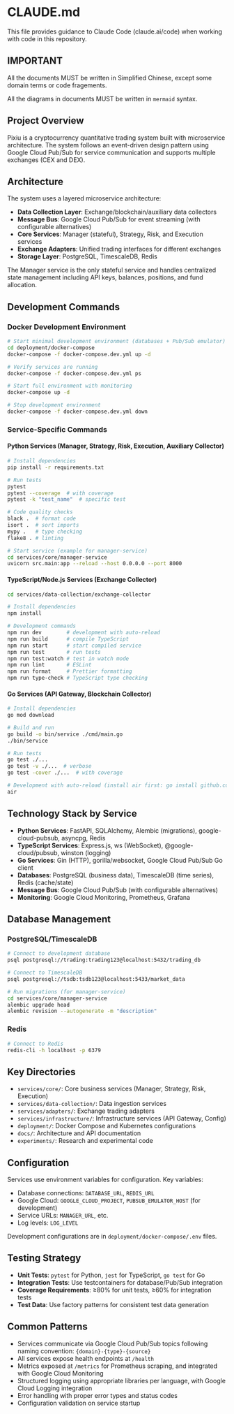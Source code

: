 # CLAUDE.md

This file provides guidance to Claude Code (claude.ai/code) when working with code in this repository.

## IMPORTANT

All the documents MUST be written in Simplified Chinese, except some domain terms or code fragements.

All the diagrams in documents MUST be written in `mermaid` syntax.

## Project Overview

Pixiu is a cryptocurrency quantitative trading system built with microservice architecture. The system follows an event-driven design pattern using Google Cloud Pub/Sub for service communication and supports multiple exchanges (CEX and DEX).

## Architecture

The system uses a layered microservice architecture:
- **Data Collection Layer**: Exchange/blockchain/auxiliary data collectors
- **Message Bus**: Google Cloud Pub/Sub for event streaming (with configurable alternatives)
- **Core Services**: Manager (stateful), Strategy, Risk, and Execution services  
- **Exchange Adapters**: Unified trading interfaces for different exchanges
- **Storage Layer**: PostgreSQL, TimescaleDB, Redis

The Manager service is the only stateful service and handles centralized state management including API keys, balances, positions, and fund allocation.

## Development Commands

### Docker Development Environment
```bash
# Start minimal development environment (databases + Pub/Sub emulator)
cd deployment/docker-compose
docker-compose -f docker-compose.dev.yml up -d

# Verify services are running
docker-compose -f docker-compose.dev.yml ps

# Start full environment with monitoring
docker-compose up -d

# Stop development environment
docker-compose -f docker-compose.dev.yml down
```

### Service-Specific Commands

#### Python Services (Manager, Strategy, Risk, Execution, Auxiliary Collector)
```bash
# Install dependencies
pip install -r requirements.txt

# Run tests
pytest
pytest --coverage  # with coverage
pytest -k "test_name"  # specific test

# Code quality checks
black .  # format code
isort .  # sort imports  
mypy .   # type checking
flake8 . # linting

# Start service (example for manager-service)
cd services/core/manager-service
uvicorn src.main:app --reload --host 0.0.0.0 --port 8000
```

#### TypeScript/Node.js Services (Exchange Collector)  
```bash
cd services/data-collection/exchange-collector

# Install dependencies
npm install

# Development commands
npm run dev        # development with auto-reload
npm run build      # compile TypeScript
npm run start      # start compiled service
npm run test       # run tests
npm run test:watch # test in watch mode
npm run lint       # ESLint
npm run format     # Prettier formatting
npm run type-check # TypeScript type checking
```

#### Go Services (API Gateway, Blockchain Collector)
```bash
# Install dependencies
go mod download

# Build and run
go build -o bin/service ./cmd/main.go
./bin/service

# Run tests
go test ./...
go test -v ./...  # verbose
go test -cover ./...  # with coverage

# Development with auto-reload (install air first: go install github.com/cosmtrek/air@latest)
air
```

## Technology Stack by Service

- **Python Services**: FastAPI, SQLAlchemy, Alembic (migrations), google-cloud-pubsub, asyncpg, Redis
- **TypeScript Services**: Express.js, ws (WebSocket), @google-cloud/pubsub, winston (logging)
- **Go Services**: Gin (HTTP), gorilla/websocket, Google Cloud Pub/Sub Go client
- **Databases**: PostgreSQL (business data), TimescaleDB (time series), Redis (cache/state)
- **Message Bus**: Google Cloud Pub/Sub (with configurable alternatives)
- **Monitoring**: Google Cloud Monitoring, Prometheus, Grafana

## Database Management

### PostgreSQL/TimescaleDB
```bash
# Connect to development database
psql postgresql://trading:trading123@localhost:5432/trading_db

# Connect to TimescaleDB  
psql postgresql://tsdb:tsdb123@localhost:5433/market_data

# Run migrations (for manager-service)
cd services/core/manager-service
alembic upgrade head
alembic revision --autogenerate -m "description"
```

### Redis
```bash
# Connect to Redis
redis-cli -h localhost -p 6379
```

## Key Directories

- `services/core/`: Core business services (Manager, Strategy, Risk, Execution)
- `services/data-collection/`: Data ingestion services  
- `services/adapters/`: Exchange trading adapters
- `services/infrastructure/`: Infrastructure services (API Gateway, Config)
- `deployment/`: Docker Compose and Kubernetes configurations
- `docs/`: Architecture and API documentation
- `experiments/`: Research and experimental code

## Configuration

Services use environment variables for configuration. Key variables:
- Database connections: `DATABASE_URL`, `REDIS_URL`
- Google Cloud: `GOOGLE_CLOUD_PROJECT`, `PUBSUB_EMULATOR_HOST` (for development)
- Service URLs: `MANAGER_URL`, etc.
- Log levels: `LOG_LEVEL`

Development configurations are in `deployment/docker-compose/.env` files.

## Testing Strategy

- **Unit Tests**: `pytest` for Python, `jest` for TypeScript, `go test` for Go
- **Integration Tests**: Use testcontainers for database/Pub/Sub integration
- **Coverage Requirements**: ≥80% for unit tests, ≥60% for integration tests
- **Test Data**: Use factory patterns for consistent test data generation

## Common Patterns

- Services communicate via Google Cloud Pub/Sub topics following naming convention: `{domain}-{type}-{source}`
- All services expose health endpoints at `/health`
- Metrics exposed at `/metrics` for Prometheus scraping, and integrated with Google Cloud Monitoring
- Structured logging using appropriate libraries per language, with Google Cloud Logging integration
- Error handling with proper error types and status codes
- Configuration validation on service startup